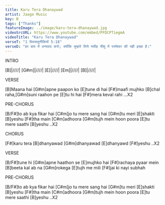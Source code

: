 ```yaml
---
title: Karu Tera Dhanaywad
artist: Jaago Music
key: B
tags: ["Thanks"]
featureImage: ../image/karu-tera-dhanaywad.jpg
videoSrcURL: https://www.youtube.com/embed/PFDCPTiegmA
videoTitle: "Karu Tera Dhanaywad"
verseT: "1 थिस्सलुनीकियों 5:18"
verseD: "हर बात में धन्यवाद करो; क्योंकि तुम्हारे लिये मसीह यीशु में परमेश्‍वर की यही इच्छा है।"
---
```


INTRO


[B]|////| [G#m]|////| [E]|////| 
[Em]|////| [B]|////|


VERSE

[B]Maana hai [G#m]apne paapon ko
[E]tune di hai [F#]maafi mujhko
[B]chal raha,[G#m]suni raahon pe
[E]tu hi hai [F#]mera keval rahi ...X2


PRE-CHORUS

[B/F#]to ab kya fikar hai
[C#m]jo tu mere sang hai
[G#m]tu meri [E]shakti [B]yeshu
[F#]tha main [C#m]adhoora
[G#m]tujh mein hoon poora
[E]tu mere saathi [B]yeshu ..X2


CHORUS

[F#]karu tera [B]dhanyawad
[G#m]dhanyawad [E]dhanyawd [F#]yeshu ..X2


VERSE

[B/F#]tune hi [G#m]apne haathon se
[E]mujhko hai [F#]rachaya pyaar mein
[B]beeta kal ab na [G#m]rokega
[E]tujh me mili [F#]jai ki nayi subhah


PRE-CHORUS

[B/F#]to ab kya fikar hai
[C#m]jo tu mere sang hai
[G#m]tu meri [E]shakti [B]yeshu
[F#]tha main [C#m]adhoora
[G#m]tujh mein hoon poora
[E]tu mere saathi [B]yeshu ..X2
